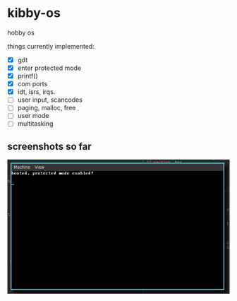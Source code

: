 # kibby-os

hobby os

things currently implemented:

- [x] gdt
- [x] enter protected mode
- [x] printf()
- [x] com ports
- [x] idt, isrs, irqs.
- [ ] user input, scancodes
- [ ] paging, malloc, free
- [ ] user mode
- [ ] multitasking

## screenshots so far

![](docs/bare-screenshot.png)
